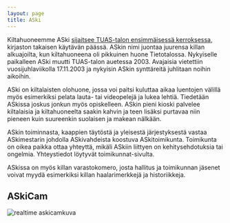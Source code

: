```yaml
---
layout: page
title: ASki
---
```

Kiltahuoneemme ASki [sijaitsee TUAS-talon ensimmäisessä kerroksessa](/kilta/askikartta/), kirjaston takaisen käytävän päässä. ASkin nimi juontaa juurensa killan alkuajoilta, kun kiltahuoneena oli pikkuinen huone Tietotalossa. Nykyiselle paikalleen ASki muutti TUAS-talon auetessa 2003. Avajaisia vietettiin vuosijuhlaviikolla 17.11.2003 ja nykyisin ASkin synttäreitä juhlitaan noihin aikoihin.

ASki on kiltalaisten olohuone, jossa voi paitsi kuluttaa aikaa luentojen välillä myös esimerkiksi pelata lauta- tai videopelejä ja lukea lehtiä. Tiedetään ASkissa joskus jonkun myös opiskelleen. ASkin pieni kioski palvelee kiltalaisia ja kiltahuoneelta saakin kahvin ja teen lisäksi purtavaa niin pieneen kuin suureenkin suolaisen ja makean nälkään.

ASkin toiminnasta, kaappien täytöstä ja yleisestä järjestyksestä vastaa ASkimestarin johdolla ASkivahdeista koostuva ASkitoimikunta. Toimikunta on oikea paikka ottaa yhteyttä, mikäli ASkiin liittyen on kehitysehdotuksia tai ongelmia. Yhteystiedot löytyvät toimikunnat-sivulta.

ASkissa on myös killan varastokomero, josta hallitus ja toimikunnan jäsenet voivat myydä esimerkiksi killan haalarimerkkejä ja historiikkeja. 

## ASkiCam

![realtime askicamkuva](http://as.fi/askicam-data/cam/sohvat-now.jpg)
